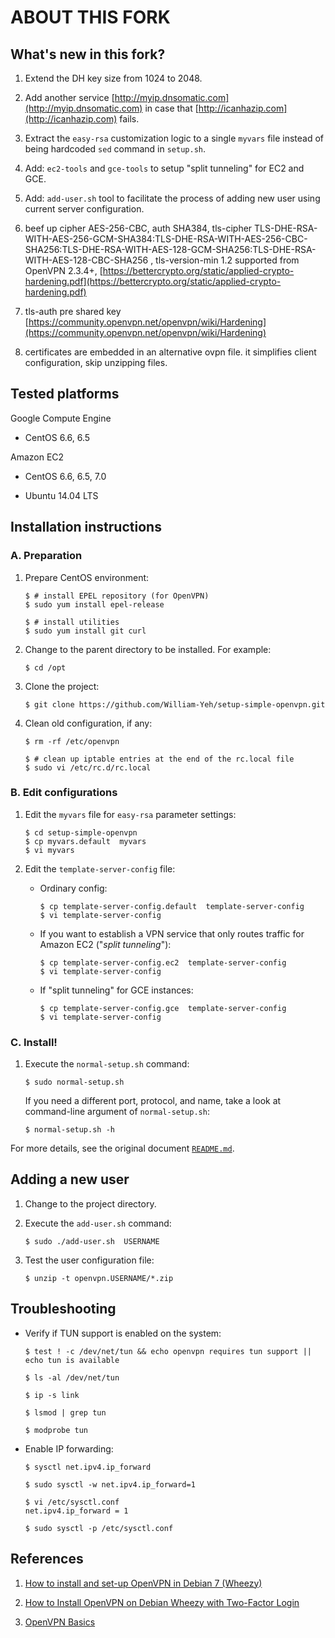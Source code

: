 ABOUT THIS FORK
===============


## What's new in this fork?

1. Extend the DH key size from 1024 to 2048.

2. Add another service [http://myip.dnsomatic.com](http://myip.dnsomatic.com) in case that [http://icanhazip.com](http://icanhazip.com) fails. 

3. Extract the `easy-rsa` customization logic to a single `myvars` file instead of being hardcoded `sed` command in `setup.sh`.

4. Add: `ec2-tools` and `gce-tools` to setup "split tunneling" for EC2 and GCE. 

5. Add: `add-user.sh` tool to facilitate the process of adding new user using current server configuration.

6. beef up cipher AES-256-CBC, auth SHA384, tls-cipher TLS-DHE-RSA-WITH-AES-256-GCM-SHA384:TLS-DHE-RSA-WITH-AES-256-CBC-SHA256:TLS-DHE-RSA-WITH-AES-128-GCM-SHA256:TLS-DHE-RSA-WITH-AES-128-CBC-SHA256 , tls-version-min 1.2 supported from OpenVPN 2.3.4+, [https://bettercrypto.org/static/applied-crypto-hardening.pdf](https://bettercrypto.org/static/applied-crypto-hardening.pdf)

7. tls-auth pre shared key [https://community.openvpn.net/openvpn/wiki/Hardening](https://community.openvpn.net/openvpn/wiki/Hardening)

8. certificates are embedded in an alternative ovpn file. it simplifies client configuration, skip unzipping files.

## Tested platforms


Google Compute Engine

 - CentOS 6.6, 6.5

Amazon EC2

 - CentOS 6.6, 6.5, 7.0

 - Ubuntu 14.04 LTS


## Installation instructions

### A. Preparation

1. Prepare CentOS environment:

   ```shell
   $ # install EPEL repository (for OpenVPN)
   $ sudo yum install epel-release

   $ # install utilities
   $ sudo yum install git curl
   ```

2. Change to the parent directory to be installed. For example:

   ```shell
   $ cd /opt
   ```

3. Clone the project:

   ```shell
   $ git clone https://github.com/William-Yeh/setup-simple-openvpn.git
   ```

4. Clean old configuration, if any:

   ```shell
   $ rm -rf /etc/openvpn

   $ # clean up iptable entries at the end of the rc.local file
   $ sudo vi /etc/rc.d/rc.local
   ```


### B. Edit configurations

1. Edit the `myvars` file for `easy-rsa` parameter settings:

   ```shell
   $ cd setup-simple-openvpn
   $ cp myvars.default  myvars
   $ vi myvars
   ```

2. Edit the `template-server-config` file:

   - Ordinary config:

     ```shell
     $ cp template-server-config.default  template-server-config
     $ vi template-server-config
     ```

   - If you want to establish a VPN service that only routes traffic for Amazon EC2 ("*split tunneling*"):

     ```shell
     $ cp template-server-config.ec2  template-server-config
     $ vi template-server-config
     ```

   - If "split tunneling" for GCE instances:

     ```shell
     $ cp template-server-config.gce  template-server-config
     $ vi template-server-config
     ```

### C. Install!


1. Execute the `normal-setup.sh` command:

   ```shell
   $ sudo normal-setup.sh
   ``` 
   
   If you need a different port, protocol, and name, take a look at command-line argument of `normal-setup.sh`:
   
   ```shell
   $ normal-setup.sh -h   
   ```

For more details, see the original document [`README.md`](README.md).



## Adding a new user

1. Change to the project directory.

2. Execute the `add-user.sh` command:

   ```shell
   $ sudo ./add-user.sh  USERNAME
   ```

3. Test the user configuration file:

   ```shell
   $ unzip -t openvpn.USERNAME/*.zip
   ```



## Troubleshooting


- Verify if TUN support is enabled on the system:

  ```shell
  $ test ! -c /dev/net/tun && echo openvpn requires tun support || echo tun is available

  $ ls -al /dev/net/tun

  $ ip -s link

  $ lsmod | grep tun

  $ modprobe tun
  ```

- Enable IP forwarding:

  ```shell
  $ sysctl net.ipv4.ip_forward
  
  $ sudo sysctl -w net.ipv4.ip_forward=1

  $ vi /etc/sysctl.conf
  net.ipv4.ip_forward = 1

  $ sudo sysctl -p /etc/sysctl.conf 
  ```



## References


1. [How to install and set-up OpenVPN in Debian 7 (Wheezy)](http://d.stavrovski.net/blog/post/how-to-install-and-set-up-openvpn-in-debian-7-wheezy)


2. [How to Install OpenVPN on Debian Wheezy with Two-Factor Login](http://midactstech.blogspot.tw/2013/07/how-to-install-openvpn-on-debian-wheezy.html)


3. [OpenVPN Basics](http://netwizards.co.uk/openvpn-basics/)

